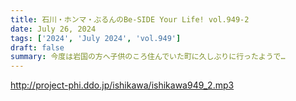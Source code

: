 ```yaml
---
title: 石川・ホンマ・ぶるんのBe-SIDE Your Life! vol.949-2
date: July 26, 2024
tags: ['2024', 'July 2024', 'vol.949']
draft: false
summary: 今度は岩国の方へ子供のころ住んでいた町に久しぶりに行ったようで…
---
```


http://project-phi.ddo.jp/ishikawa/ishikawa949_2.mp3